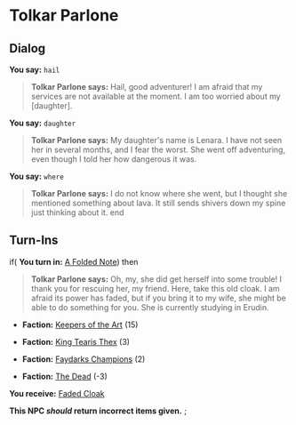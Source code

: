 # Tolkar Parlone
## Dialog

**You say:** `hail`



>**Tolkar Parlone says:** Hail, good adventurer!  I am afraid that my services are not available at the moment.  I am too worried about my [daughter].

**You say:** `daughter`



>**Tolkar Parlone says:** My daughter's name is Lenara.  I have not seen her in several months, and I fear the worst.  She went off adventuring, even though I told her how dangerous it was.

**You say:** `where`



>**Tolkar Parlone says:** I do not know where she went, but I thought she mentioned something about lava. It still sends shivers down my spine just thinking about it.
end

## Turn-Ins




if( **You turn in:** [A Folded Note](/item/5573)) then 


>**Tolkar Parlone says:** Oh, my, she did get herself into some trouble! I thank you for rescuing her, my friend. Here, take this old cloak. I am afraid its power has faded, but if you bring it to my wife, she might be able to do something for you. She is currently studying in Erudin.


* __Faction:__ [Keepers of the Art](/faction/275) (15)


* __Faction:__ [King Tearis Thex](/faction/279) (3)


* __Faction:__ [Faydarks Champions](/faction/246) (2)


* __Faction:__ [The Dead](/faction/239) (-3)


 **You receive:**  [Faded Cloak](/item/1056) 

**This NPC *should* return incorrect items given.**
;

